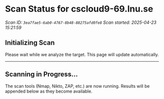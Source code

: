 # Scan Status for cscloud9-69.lnu.se

*Scan ID: `3ea7fae5-6ab0-4767-8b48-88275afd0fe8`*
*Scan started: 2025-04-23 15:21:59*

## Initializing Scan

Please wait while we analyze the target. This page will update automatically.

---

## Scanning in Progress...

The scan tools (Nmap, Nikto, ZAP, etc.) are now running. Results will be appended below as they become available.

